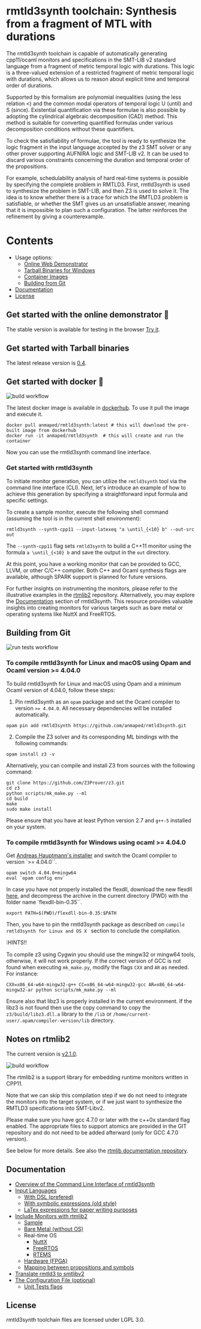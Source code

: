 
rmtld3synth toolchain: Synthesis from a fragment of MTL with durations
======================================================================

The rmtld3synth toolchain is capable of automatically generating cpp11/ocaml monitors and specifications in the SMT-LIB v2 standard language from a fragment of metric temporal logic with durations. This logic is a three-valued extension of a restricted fragment of metric temporal logic with durations, which allows us to reason about explicit time and temporal order of durations.

Supported by this formalism are polynomial inequalities (using the less relation <) and the common modal operators of temporal logic U (until) and S (since). 
Existential quantification via these formulae is also possible by adopting the cylindrical algebraic decomposition (CAD) method. This method is suitable for converting quantified formulas under various decomposition conditions without these quantifiers.

To check the satisfiability of formulae, the tool is ready to synthesize the logic fragment in the input language accepted by the z3 SMT solver or any other prover supporting AUFNIRA logic and SMT-LIB v2. It can be used to discard various constraints concerning the duration and temporal order of the propositions.

For example, schedulability analysis of hard real-time systems is possible by specifying the complete problem in RMTLD3. First, rmtld3synth is used to synthesize the problem in SMT-LIB, and then Z3 is used to solve it. The idea is to know whether there is a trace for which the RMTLD3 problem is satisfiable, or whether the SMT gives us an unsatisfiable answer, meaning that it is impossible to plan such a configuration. The latter reinforces the refinement by giving a counterexample.

# Contents

- Usage options:
  - [Online Web Demonstrator](#get-started-with-the-online-demonstrator-camel)
  - [Tarball Binaries for Windows](#get-started-with-tarball-binaries)
  - [Container Images](#get-started-with-docker-whale)
  - [Building from Git](#building-from-git)
- [Documentation](#documentation)
- [License](#license)

## Get started with the online demonstrator :camel:

The stable version is available for testing in the browser [Try it](https://anmaped.github.io/rmtld3synth).

## Get started with Tarball binaries

The latest release version is [0.4](../../releases).

## Get started with docker :whale:

![build workflow](https://github.com/anmaped/rmtld3synth/actions/workflows/build-and-send-images.yml/badge.svg)


The latest docker image is available in [dockerhub](https://hub.docker.com/r/anmaped/rmtld3synth). To use it pull the image and execute it.
```shell
docker pull anmaped/rmtld3synth:latest # this will download the pre-built image from dockerhub
docker run -it anmaped/rmtld3synth  # this will create and run the container
```

Now you can use the rmtld3synth command line interface.

### Get started with rmtld3synth

To initiate monitor generation, you can utilize the `rmtld3synth` tool via the command line interface (CLI). Next, let's introduce an example of how to achieve this generation by specifying a straightforward input formula and specific settings.

 To create a sample monitor, execute the following shell command (assuming the tool is in the current shell environment):

```shell
rmtld3synth --synth-cpp11 --input-latexeq "a \until_{<10} b" --out-src out
```

The `--synth-cpp11` flag sets `rmtld3synth` to build a C++11 monitor using the formula `a \until_{<10} b` and save the output in the `out` directory.

At this point, you have a working monitor that can be provided to GCC, LLVM, or other C/C++ compiler. Both C++ and Ocaml synthesis flags are available, although SPARK support is planned for future versions.

For further insights on instrumenting the monitors, please refer to the illustrative examples in the [rtmlib2](https://github.com/anmaped/rtmlib/tree/master/examples) repository.
Alternatively, you may explore the [Documentation](#documentation) section of rmtld3synth. This resource provides valuable insights into creating monitors for various targets such as bare metal or operating systems like NuttX and FreeRTOS.


## Building from Git

![run tests workflow](https://github.com/anmaped/rmtld3synth/actions/workflows/run-tests.yml/badge.svg)


### To compile rmtld3synth for Linux and macOS using Opam and Ocaml version >= 4.04.0

To build rmtld3synth for Linux and macOS using Opam and a minimum Ocaml version of 4.04.0, follow these steps:

1. Pin rmtld3synth as an `opam` package and set the Ocaml compiler to version `>= 4.04.0`. All necessary dependencies will be installed automatically.

```shell
opam pin add rmtld3synth https://github.com/anmaped/rmtld3synth.git
```

2. Compile the Z3 solver and its corresponding ML bindings with the following commands:

```shell
opam install z3 -v
```

Alternatively, you can compile and install Z3 from sources with the following command:

```shell
git clone https://github.com/Z3Prover/z3.git
cd z3
python scripts/mk_make.py --ml
cd build
make
sudo make install
```

Please ensure that you have at least Python version 2.7 and `g++-5` installed on your system.


### To compile rmtld3synth for Windows using ocaml >= 4.04.0

Get [Andreas Hauptmann's installer](https://fdopen.github.io/opam-repository-mingw/installation/) and switch the Ocaml compiler to version `>= 4.04.0``.

```shell
opam switch 4.04.0+mingw64
eval `opam config env`
```

In case you have not properly installed the flexdll, download the new flexdll [here](http://alain.frisch.fr/flexdll/flexdll-bin-0.35.zip), and decompress the archive in the current directory (PWD) with the folder name `flexdll-bin-0.35``.

```shell
export PATH=$(PWD)/flexdll-bin-0.35:$PATH
```

Then, you have to pin the rmtld3synth package as described on `compile rmtld3synth for Linux and OS X ` section to conclude the compilation.

:grey_exclamation:HINTS!!

To compile z3 using Cygwin you should use the mingw32 or mingw64 tools, otherwise, it will not work properly.
If the correct version of GCC is not found when executing `mk_make.py`, modify the flags `CXX` and `AR` as needed. For instance:

```shell
CXX=x86_64-w64-mingw32-g++ CC=x86_64-w64-mingw32-gcc AR=x86_64-w64-mingw32-ar python scripts/mk_make.py --ml
```

Ensure also that libz3 is properly installed in the current environment.
If the libz3 is not found then use the copy command to copy the `z3/build/libz3.dll.a` library to the `/lib` or `/home/current-user/.opam/compiler-version/lib` directory.

## Notes on rtmlib2

The current version is [v2.1.0](https://github.com/anmaped/rtmlib/tags).

![build workflow](https://github.com/anmaped/rtmlib/actions/workflows/build-and-send-images.yml/badge.svg)

The rtmlib2 is a support library for embedding runtime monitors written in CPP11.

Note that we can skip this compilation step if we do not need to integrate the monitors into the target system, or if we just want to synthesize the RMTLD3 specifications into SMT-Libv2.

Please make sure you have gcc 4.7.0 or later with the c++0x standard flag enabled. The appropriate files to support atomics are provided in the GIT repository and do not need to be added afterward (only for GCC 4.7.0 version).

See below for more details. See also the [rtmlib documentation repository](https://anmaped.github.io/rtmlib/doc/).


## Documentation

- [Overview of the Command Line Interface of rmtld3synth](doc/general.md#overview-of-the-command-line-interface-of-rmtld3synth)
- [Input Languages](doc/general.md#input-languages)
  - [With DSL (prefered)](doc/input-languages.md#with-dsl-prefered)
  - [With symbolic expressions (old style)](doc/input-languages.md#with-symbolic-expressions-old-style)
  - [LaTex expressions for paper writing purposes](doc/input-languages.md#latex-expressions-for-paper-writing-purposes)
- [Include Monitors with rtmlib2](doc/general.md#include-monitors-with-rtmlib2)
  - [Sample](doc/general.md#sample-runs-on-all-architectures-supported-by-rtmlib2)
  - [Bare Metal (without OS)](doc/general.md#bare-metal-without-os)
  - Real-time OS
    - [NuttX](doc/general.md#nuttx-os)
    - [FreeRTOS](doc/general.md#freertos)
    - [RTEMS](doc/general.md#rtems)
  - [Hardware (FPGA)](doc/general.md#hardware-fpga)
  - [Mapping between propositions and symbols](doc/general.md#to-show-the-mapping-between-the-propositions-and-the-symbols)
- [Translate rmtld3 to smtlibv2](doc/general.md#translate-rmtld3-to-smtlibv2)
- [The Configuration File (optional)](doc/general.md#configuration-file-optional)
  - [Unit Tests flags](doc/general.md#unit-tests-flags)


## License

rmtld3synth toolchain files are licensed under LGPL 3.0.